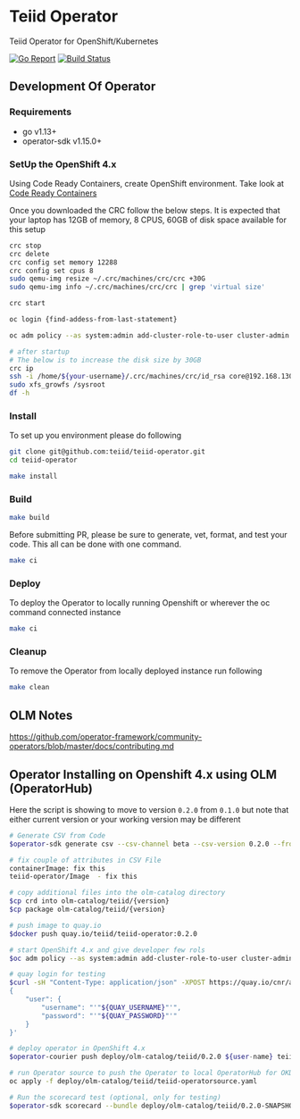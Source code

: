 # Teiid Operator

Teiid Operator for OpenShift/Kubernetes

[![Go Report](https://goreportcard.com/badge/github.com/teiid/teiid-operator)](https://goreportcard.com/report/github.com/teiid/teiid-operator)
[![Build Status](https://travis-ci.org/teiid/teiid-operator.svg?branch=master)](https://travis-ci.org/teiid/teiid-operator)

## Development Of Operator

### Requirements

- go v1.13+
- operator-sdk v1.15.0+

### SetUp the OpenShift 4.x

Using Code Ready Containers, create OpenShift environment. Take look at [Code Ready Containers](https://developers.redhat.com/products/codeready-containers)

Once you downloaded the CRC follow the below steps. It is expected that your laptop has 12GB of memory, 8 CPUS, 60GB of disk space available for this setup

```bash
crc stop
crc delete
crc config set memory 12288
crc config set cpus 8
sudo qemu-img resize ~/.crc/machines/crc/crc +30G
sudo qemu-img info ~/.crc/machines/crc/crc | grep 'virtual size'

crc start

oc login {find-addess-from-last-statement}

oc adm policy --as system:admin add-cluster-role-to-user cluster-admin developer

# after startup
# The below is to increase the disk size by 30GB
crc ip
ssh -i /home/${your-username}/.crc/machines/crc/id_rsa core@192.168.130.11
sudo xfs_growfs /sysroot
df -h
```

### Install

To set up you environment please do following

```bash
git clone git@github.com:teiid/teiid-operator.git
cd teiid-operator

make install
```

### Build

```bash
make build
```

Before submitting PR, please be sure to generate, vet, format, and test your code. This all can be done with one command.

```bash
make ci
```

### Deploy

To deploy the Operator to locally running Openshift or wherever the oc command connected instance

```bash
make ci
```

### Cleanup

To remove the Operator from locally deployed instance run following

```bash
make clean
```

## OLM Notes

https://github.com/operator-framework/community-operators/blob/master/docs/contributing.md

## Operator Installing on Openshift 4.x using OLM (OperatorHub)

Here the script is showing to move to version `0.2.0` from `0.1.0` but note that either current version or your working version may be different

```bash
# Generate CSV from Code
$operator-sdk generate csv --csv-channel beta --csv-version 0.2.0 --from-version 0.1.0 --operator-name teiid

# fix couple of attributes in CSV File
containerImage: fix this
teiid-operator/Image  - fix this

# copy additional files into the olm-catalog directory
$cp crd into olm-catalog/teiid/{version}
$cp package olm-catalog/teiid/{version}

# push image to quay.io
$docker push quay.io/teiid/teiid-operator:0.2.0

# start OpenShift 4.x and give developer few rols
$oc adm policy --as system:admin add-cluster-role-to-user cluster-admin developer

# quay login for testing
$curl -sH "Content-Type: application/json" -XPOST https://quay.io/cnr/api/v1/users/login -d '
{
    "user": {
        "username": "'"${QUAY_USERNAME}"'",
        "password": "'"${QUAY_PASSWORD}"'"
    }
}'

# deploy operator in OpenShift 4.x
$operator-courier push deploy/olm-catalog/teiid/0.2.0 ${user-name} teiid 0.2.0 "basic cmFyZWRkeTpXaWxkMDBkMg=="

# run Operator source to push the Operator to local OperatorHub for OKD
oc apply -f deploy/olm-catalog/teiid/teiid-operatorsource.yaml

# Run the scorecard test (optional, only for testing)
$operator-sdk scorecard --bundle deploy/olm-catalog/teiid/0.2.0-SNAPSHOT/
```
